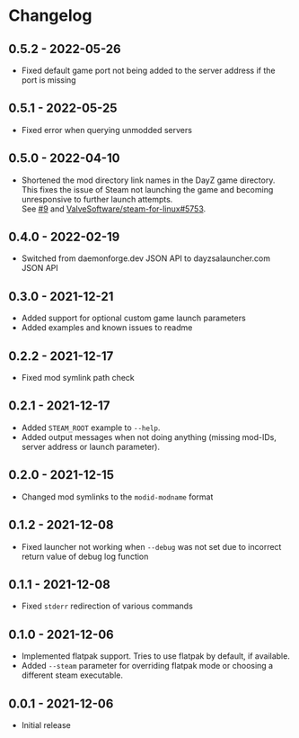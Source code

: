 Changelog
====

## 0.5.2 - 2022-05-26

- Fixed default game port not being added to the server address if the port is missing

## 0.5.1 - 2022-05-25

- Fixed error when querying unmodded servers

## 0.5.0 - 2022-04-10

- Shortened the mod directory link names in the DayZ game directory.  
  This fixes the issue of Steam not launching the game and becoming unresponsive to further launch attempts.  
  See [#9](https://github.com/bastimeyer/dayz-linux-cli-launcher/issues/9) and [ValveSoftware/steam-for-linux#5753](https://github.com/ValveSoftware/steam-for-linux/issues/5753).

## 0.4.0 - 2022-02-19

- Switched from daemonforge.dev JSON API to dayzsalauncher.com JSON API

## 0.3.0 - 2021-12-21

- Added support for optional custom game launch parameters
- Added examples and known issues to readme

## 0.2.2 - 2021-12-17

- Fixed mod symlink path check

## 0.2.1 - 2021-12-17

- Added `STEAM_ROOT` example to `--help`.
- Added output messages when not doing anything (missing mod-IDs, server address or launch parameter).

## 0.2.0 - 2021-12-15

- Changed mod symlinks to the `modid-modname` format

## 0.1.2 - 2021-12-08

- Fixed launcher not working when `--debug` was not set due to incorrect return value of debug log function

## 0.1.1 - 2021-12-08

- Fixed `stderr` redirection of various commands

## 0.1.0 - 2021-12-06

- Implemented flatpak support. Tries to use flatpak by default, if available.
- Added `--steam` parameter for overriding flatpak mode or choosing a different steam executable.

## 0.0.1 - 2021-12-06

- Initial release
